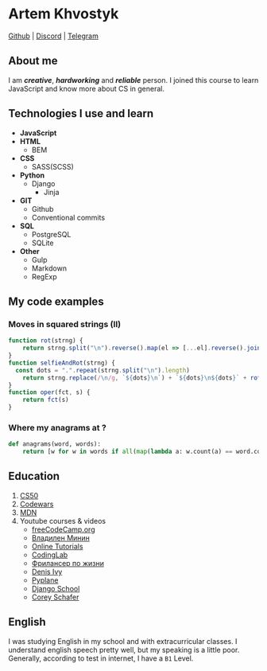 # Artem Khvostyk

[Github][gh] | [Discord][ds] | [Telegram][tg]

## About me

I am **_creative_**, **_hardworking_** and **_reliable_** person. I joined this course to learn JavaScript and know more about CS in general.

## Technologies I use and learn

- **JavaScript**
- **HTML**
  - BEM
- **CSS**
  - SASS(SCSS)
- **Python**
  - Django
    - Jinja
- **GIT**
  - Github
  - Conventional commits
- **SQL**
  - PostgreSQL
  - SQLite
- **Other**
  - Gulp
  - Markdown
  - RegExp

## My code examples

### Moves in squared strings (II)

```javascript
function rot(strng) {
    return strng.split("\n").reverse().map(el => [...el].reverse().join("")).join("\n")
}
function selfieAndRot(strng) {
  const dots = ".".repeat(strng.split("\n").length)
    return strng.replace(/\n/g, `${dots}\n`) + `${dots}\n${dots}` + rot(strng) .replace(/\n/g, `\n${dots}`)
}
function oper(fct, s) {
    return fct(s)
}
```

### Where my anagrams at ?

```python
def anagrams(word, words):
    return [w for w in words if all(map(lambda a: w.count(a) == word.count(a), set(word)|set(w)))]
```

## Education

1. [CS50][cs50]
2. [Codewars][cw]
3. [MDN][mdn]
4. Youtube courses & videos
   - [freeCodeCamp.org][yt-1]
   - [Владилен Минин][yt-2]
   - [Online Tutorials][yt-3]
   - [CodingLab][yt-4]
   - [Фрилансер по жизни][yt-5]
   - [Denis Ivy][yt-6]
   - [Pyplane][yt-7]
   - [Django School][yt-8]
   - [Corey Schafer][yt-9]

## English

I was studying English in my school and with extracurricular classes. I understand english speech pretty well, but my speaking is a little poor. Generally, according to test in internet, I have a `B1` Level.

<!-- Social links -->

[gh]: https://github.com/KUSTIKs "KUSTIKs"
[ds]: https://discord.com/users/522730231543627796 "ArtemK"
[tg]: https://t.me/Artem_Kustikovich "@Artem_Kustikovich"

<!-- Other links -->

[cs50]: https://cs50.harvard.edu/ "CS50"
[cw]: https://www.codewars.com/ "Codewars"
[mdn]: https://developer.mozilla.org/ "MDN"

<!-- Youtube links -->

[yt-1]: https://www.youtube.com/channel/UC8butISFwT-Wl7EV0hUK0BQ
[yt-2]: https://www.youtube.com/channel/UCg8ss4xW9jASrqWGP30jXiw
[yt-3]: https://www.youtube.com/channel/UCbwXnUipZsLfUckBPsC7Jog
[yt-4]: https://www.youtube.com/channel/UCBlr2jG1onljL-gUy9bbhJw
[yt-5]: https://www.youtube.com/channel/UCedskVwIKiZJsO8XdJdLKnA
[yt-6]: https://www.youtube.com/channel/UCTZRcDjjkVajGL6wd76UnGg
[yt-7]: https://www.youtube.com/channel/UCQtHyVB4O4Nwy1ff5qQnyRw
[yt-8]: https://www.youtube.com/channel/UC_hPYclmFCIENpMUHpPY8FQ
[yt-9]: https://www.youtube.com/user/schafer5
